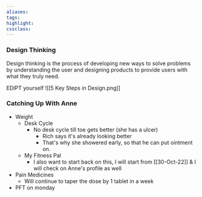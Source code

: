 ```yaml
---
aliases:  
tags:
highlight:  
cssclass:
---
```


### Design Thinking
Design thinking is the process of developing new ways to solve problems by understanding the user and designing products to provide users with what they truly need.

EDIPT yourself
![[5 Key Steps in Design.png]]


### Catching Up With Anne
- Weight
	- Desk Cycle
		- No desk cycle till toe gets better (she has a ulcer)
			- Rich says it's already looking better
			- That's why she showered early, so that he can put ointment on.
	- My Fitness Pal
		- I also want to start back on this, I will start from [[30-Oct-22]] & I will check on Anne's profile as well
- Pain Medicines
	- Will continue to taper the dose by 1 tablet in a week
- PFT on monday